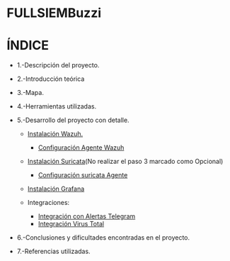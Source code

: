 # FULLSIEMBuzzi


# ÍNDICE

- 1.-Descripción del proyecto.
- 2.-Introducción teórica
- 3.-Mapa.
- 4.-Herramientas utilizadas.
- 5.-Desarrollo del proyecto con detalle.
   
   - [Instalación Wazuh.](https://documentation.wazuh.com/current/installation-guide/index.html)
      - [Configuración Agente Wazuh](https://documentation.wazuh.com/current/installation-guide/wazuh-agent/index.html)
        
   - [Instalación Suricata](https://github.com/Scosrom/Suricata-Telegram/blob/main/README.md)(No realizar el paso 3 marcado como Opcional)
      - [Configuración suricata Agente](Guia/conf-suricata.md)
        
   - [Instalación Grafana](Guia/conf-grafana)
     
   - Integraciones:
      - [Integración con Alertas Telegram](Guia/conf-telegram.md)
      - [Integración Virus Total](Guia/conf-virustotal.md)
        
- 6.-Conclusiones y dificultades encontradas en el proyecto.
- 7.-Referencias utilizadas.



